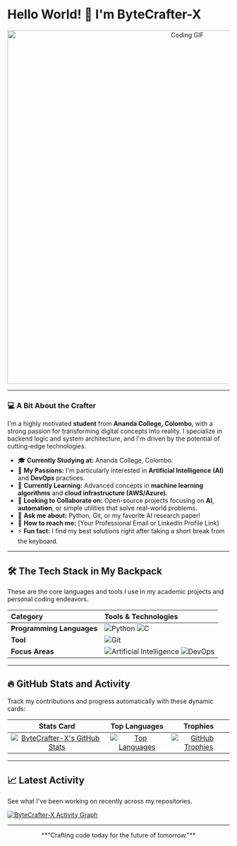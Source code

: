 # Hello World! 👋 I'm ByteCrafter-X

<div align="center">
  <img src="https://user-images.githubusercontent.com/73097560/115834477-dbab4500-a447-11eb-9086-1d1ae6aa9fb2.gif" alt="Coding GIF" width="800"/>
</div>

---

### 💻 A Bit About the Crafter

I'm a highly motivated **student** from **Ananda College, Colombo**, with a strong passion for transforming digital concepts into reality. I specialize in backend logic and system architecture, and I'm driven by the potential of cutting-edge technologies.

-   🎓 **Currently Studying at:** Ananda College, Colombo.
-   🚀 **My Passions:** I'm particularly interested in **Artificial Intelligence (AI)** and **DevOps** practices.
-   🌱 **Currently Learning:** Advanced concepts in **machine learning algorithms** and **cloud infrastructure (AWS/Azure)**.
-   🤝 **Looking to Collaborate on:** Open-source projects focusing on **AI**, **automation**, or simple utilities that solve real-world problems.
-   💬 **Ask me about:** Python, Git, or my favorite AI research paper!
-   📧 **How to reach me:** [Your Professional Email or LinkedIn Profile Link]
-   ⚡ **Fun fact:** I find my best solutions right after taking a short break from the keyboard.

---

## 🛠️ The Tech Stack in My Backpack

These are the core languages and tools I use in my academic projects and personal coding endeavors.

| Category | Tools & Technologies |
| :--- | :--- |
| **Programming Languages** | ![Python](https://img.shields.io/badge/Python-3776AB?style=for-the-badge&logo=python&logoColor=white) ![C](https://img.shields.io/badge/C-A8B9CC?style=for-the-badge&logo=c&logoColor=white) |
| **Tool** | ![Git](https://img.shields.io/badge/Git-F05032?style=for-the-badge&logo=git&logoColor=white) |
| **Focus Areas** | ![Artificial Intelligence](https://img.shields.io/badge/AI-FF6600?style=for-the-badge&logo=tensorflow&logoColor=white) ![DevOps](https://img.shields.io/badge/DevOps-000000?style=for-the-badge&logo=devops&logoColor=white) |

---

## 🔥 GitHub Stats and Activity

Track my contributions and progress automatically with these dynamic cards:

| Stats Card | Top Languages | Trophies |
| :---: | :---: | :---: |
| [![ByteCrafter-X's GitHub Stats](https://github-readme-stats.vercel.app/api?username=ByteCrafter-X&show_icons=true&theme=gotham&hide_border=true&count_private=true)](https://github.com/ByteCrafter-X/github-readme-stats) | [![Top Languages](https://github-readme-stats.vercel.app/api/top-langs/?username=ByteCrafter-X&layout=compact&theme=gotham&hide_border=true)](https://github.com/ByteCrafter-X/github-readme-stats) | [![GitHub Trophies](https://github-profile-trophy.vercel.app/?username=ByteCrafter-X&theme=gotham)](https://github.com/ryo-ma/github-profile-trophy) |

---

## 📈 Latest Activity

See what I've been working on recently across my repositories.

[![ByteCrafter-X Activity Graph](https://activity-graph.vercel.app/graph?username=ByteCrafter-X&theme=github)](https://github.com/ByteCrafter-X)

---
<div align="center">
  **"Crafting code today for the future of tomorrow."**
</div>
